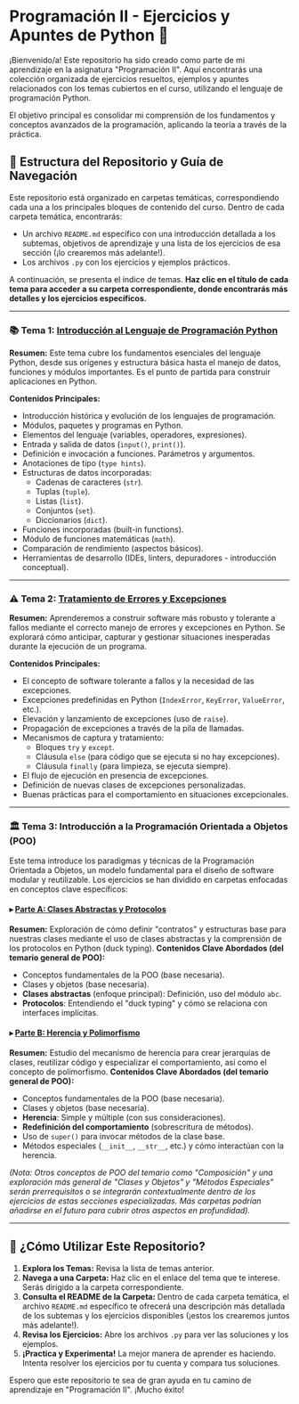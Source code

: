 # Programación II - Ejercicios y Apuntes de Python 🐍

¡Bienvenido/a! Este repositorio ha sido creado como parte de mi aprendizaje en la asignatura "Programación II". Aquí encontrarás una colección organizada de ejercicios resueltos, ejemplos y apuntes relacionados con los temas cubiertos en el curso, utilizando el lenguaje de programación Python.

El objetivo principal es consolidar mi comprensión de los fundamentos y conceptos avanzados de la programación, aplicando la teoría a través de la práctica.

## 🌟 Estructura del Repositorio y Guía de Navegación

Este repositorio está organizado en carpetas temáticas, correspondiendo cada una a los principales bloques de contenido del curso. Dentro de cada carpeta temática, encontrarás:

*   Un archivo `README.md` específico con una introducción detallada a los subtemas, objetivos de aprendizaje y una lista de los ejercicios de esa sección (¡lo crearemos más adelante!).
*   Los archivos `.py` con los ejercicios y ejemplos prácticos.

A continuación, se presenta el índice de temas. **Haz clic en el título de cada tema para acceder a su carpeta correspondiente, donde encontrarás más detalles y los ejercicios específicos.**

---

### 📚 Tema 1: [Introducción al Lenguaje de Programación Python](./01-Introduccion-Python/)

**Resumen:** Este tema cubre los fundamentos esenciales del lenguaje Python, desde sus orígenes y estructura básica hasta el manejo de datos, funciones y módulos importantes. Es el punto de partida para construir aplicaciones en Python.

**Contenidos Principales:**
*   Introducción histórica y evolución de los lenguajes de programación.
*   Módulos, paquetes y programas en Python.
*   Elementos del lenguaje (variables, operadores, expresiones).
*   Entrada y salida de datos (`input()`, `print()`).
*   Definición e invocación a funciones. Parámetros y argumentos.
*   Anotaciones de tipo (`type hints`).
*   Estructuras de datos incorporadas:
    *   Cadenas de caracteres (`str`).
    *   Tuplas (`tuple`).
    *   Listas (`list`).
    *   Conjuntos (`set`).
    *   Diccionarios (`dict`).
*   Funciones incorporadas (built-in functions).
*   Módulo de funciones matemáticas (`math`).
*   Comparación de rendimiento (aspectos básicos).
*   Herramientas de desarrollo (IDEs, linters, depuradores - introducción conceptual).

---

### ⚠️ Tema 2: [Tratamiento de Errores y Excepciones](./02-Manejo-Excepciones/)

**Resumen:** Aprenderemos a construir software más robusto y tolerante a fallos mediante el correcto manejo de errores y excepciones en Python. Se explorará cómo anticipar, capturar y gestionar situaciones inesperadas durante la ejecución de un programa.

**Contenidos Principales:**
*   El concepto de software tolerante a fallos y la necesidad de las excepciones.
*   Excepciones predefinidas en Python (`IndexError`, `KeyError`, `ValueError`, etc.).
*   Elevación y lanzamiento de excepciones (uso de `raise`).
*   Propagación de excepciones a través de la pila de llamadas.
*   Mecanismos de captura y tratamiento:
    *   Bloques `try` y `except`.
    *   Cláusula `else` (para código que se ejecuta si no hay excepciones).
    *   Cláusula `finally` (para limpieza, se ejecuta siempre).
*   El flujo de ejecución en presencia de excepciones.
*   Definición de nuevas clases de excepciones personalizadas.
*   Buenas prácticas para el comportamiento en situaciones excepcionales.

---

### 🏛️ Tema 3: Introducción a la Programación Orientada a Objetos (POO)

Este tema introduce los paradigmas y técnicas de la Programación Orientada a Objetos, un modelo fundamental para el diseño de software modular y reutilizable. Los ejercicios se han dividido en carpetas enfocadas en conceptos clave específicos:

#### ▸ [Parte A: Clases Abstractas y Protocolos](./03-POO-Clases-Abstractas/)
**Resumen:** Exploración de cómo definir "contratos" y estructuras base para nuestras clases mediante el uso de clases abstractas y la comprensión de los protocolos en Python (duck typing).
**Contenidos Clave Abordados (del temario general de POO):**
*   Conceptos fundamentales de la POO (base necesaria).
*   Clases y objetos (base necesaria).
*   **Clases abstractas** (enfoque principal): Definición, uso del módulo `abc`.
*   **Protocolos**: Entendiendo el "duck typing" y cómo se relaciona con interfaces implícitas.

#### ▸ [Parte B: Herencia y Polimorfismo](./04-POO-Herencia/)
**Resumen:** Estudio del mecanismo de herencia para crear jerarquías de clases, reutilizar código y especializar el comportamiento, así como el concepto de polimorfismo.
**Contenidos Clave Abordados (del temario general de POO):**
*   Conceptos fundamentales de la POO (base necesaria).
*   Clases y objetos (base necesaria).
*   **Herencia**: Simple y múltiple (con sus consideraciones).
*   **Redefinición del comportamiento** (sobrescritura de métodos).
*   Uso de `super()` para invocar métodos de la clase base.
*   Métodos especiales (`__init__`, `__str__`, etc.) y cómo interactúan con la herencia.

*(Nota: Otros conceptos de POO del temario como "Composición" y una exploración más general de "Clases y Objetos" y "Métodos Especiales" serán prerrequisitos o se integrarán contextualmente dentro de los ejercicios de estas secciones especializadas. Más carpetas podrían añadirse en el futuro para cubrir otros aspectos en profundidad).*

---

## 🚀 ¿Cómo Utilizar Este Repositorio?

1.  **Explora los Temas:** Revisa la lista de temas anterior.
2.  **Navega a una Carpeta:** Haz clic en el enlace del tema que te interese. Serás dirigido a la carpeta correspondiente.
3.  **Consulta el README de la Carpeta:** Dentro de cada carpeta temática, el archivo `README.md` específico te ofrecerá una descripción más detallada de los subtemas y los ejercicios disponibles (¡estos los crearemos juntos más adelante!).
4.  **Revisa los Ejercicios:** Abre los archivos `.py` para ver las soluciones y los ejemplos.
5.  **¡Practica y Experimenta!** La mejor manera de aprender es haciendo. Intenta resolver los ejercicios por tu cuenta y compara tus soluciones.

Espero que este repositorio te sea de gran ayuda en tu camino de aprendizaje en "Programación II". ¡Mucho éxito!
